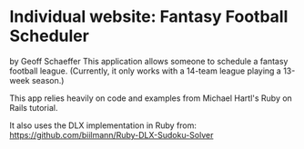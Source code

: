 # Individual website: Fantasy Football Scheduler
by Geoff Schaeffer
This application allows someone to schedule a fantasy football league.
(Currently, it only works with a 14-team league playing a 13-week season.)

This app relies heavily on code and examples from Michael Hartl's Ruby on Rails tutorial.

It also uses the DLX implementation in Ruby from: https://github.com/biilmann/Ruby-DLX-Sudoku-Solver
